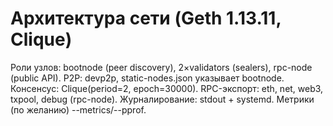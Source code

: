 # Архитектура сети (Geth 1.13.11, Clique)
Роли узлов: bootnode (peer discovery), 2×validators (sealers), rpc-node (public API).
P2P: devp2p, static-nodes.json указывает bootnode. Консенсус: Clique(period=2, epoch=30000).
RPC-экспорт: eth, net, web3, txpool, debug (rpc-node).
Журналирование: stdout + systemd. Метрики (по желанию) --metrics/--pprof.
